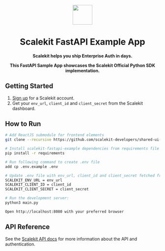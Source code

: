 <p align="center">
  <a href="https://scalekit.com" target="_blank" rel="noopener noreferrer">
    <picture>
      <img src="https://cdn.scalekit.cloud/v1/scalekit-logo-dark.svg" height="64">
    </picture>
  </a>
  <br/>
</p>
<h1 align="center">
  Scalekit FastAPI Example App
</h1>

<h4 align="center">
Scalekit helps you ship Enterprise Auth in days.

This FastAPI Sample App showcases the Scalekit Official Python SDK implementation.
</h4>

## Getting Started

1. [Sign up](https://scalekit.com) for a Scalekit account.
2. Get your ```env_url```, ```client_id``` and ```client_secret``` from the Scalekit dashboard.

## How to Run
```sh
# Add ReactJS submodule for frontend elements 
git clone --recursive https://github.com/scalekit-developers/shared-ui-for-examples.git
```

```sh
# Install scalekit-fastapi-example dependencies from requirements file using below cmd 
pip install -r requirements
```

```sh
# Run following command to create .env file
add cp .env.example .env
```

```sh
# Update .env file with env_url, client_id and client_secret fetched from the Scalekit dashboard as below
SCALEKIT_ENV_URL = env_url
SCALEKIT_CLIENT_ID = client_id
SCALEKIT_CLIENT_SECRET = client_secret
```

```sh
# Run the development server:
python3 main.py
```

```sh
Open http://localhost:8080 with your preferred browser
```

## API Reference
See the [Scalekit API docs](https://docs.scalekit.com) for more information about the API and authentication.
